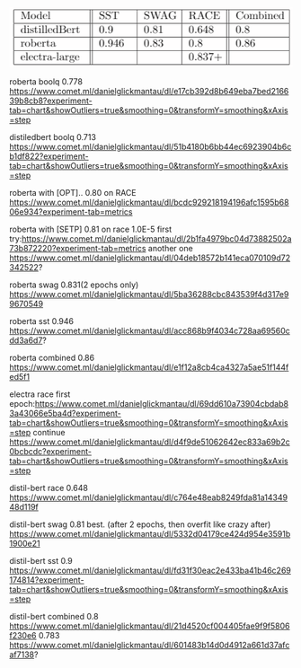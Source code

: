 ![](classification1.png)

roberta boolq 0.778
https://www.comet.ml/danielglickmantau/dl/e17cb392d8b649eba7bed216639b8cb8?experiment-tab=chart&showOutliers=true&smoothing=0&transformY=smoothing&xAxis=step

distiledbert boolq 0.713
https://www.comet.ml/danielglickmantau/dl/51b4180b6bb44ec6923904b6cb1df822?experiment-tab=chart&showOutliers=true&smoothing=0&transformY=smoothing&xAxis=step

roberta with [OPT].. 0.80 on RACE
https://www.comet.ml/danielglickmantau/dl/bcdc929218194196afc1595b6806e934?experiment-tab=metrics

roberta with [SETP] 0.81 on race 1.0E-5
first try:https://www.comet.ml/danielglickmantau/dl/2b1fa4979bc04d73882502a73b872220?experiment-tab=metrics
another one 
https://www.comet.ml/danielglickmantau/dl/04deb18572b141eca070109d72342522?

roberta swag 0.831(2 epochs only)
https://www.comet.ml/danielglickmantau/dl/5ba36288cbc843539f4d317e99670549

roberta sst 0.946
https://www.comet.ml/danielglickmantau/dl/acc868b9f4034c728aa69560cdd3a6d7?

roberta combined 0.86
https://www.comet.ml/danielglickmantau/dl/e1f12a8cb4ca4327a5ae51f144fed5f1

electra race 
first epoch:https://www.comet.ml/danielglickmantau/dl/69dd610a73904cbdab83a43066e5ba4d?experiment-tab=chart&showOutliers=true&smoothing=0&transformY=smoothing&xAxis=step
continue https://www.comet.ml/danielglickmantau/dl/d4f9de51062642ec833a69b2c0bcbcdc?experiment-tab=chart&showOutliers=true&smoothing=0&transformY=smoothing&xAxis=step


distil-bert race 0.648
https://www.comet.ml/danielglickmantau/dl/c764e48eab8249fda81a1434948d119f

distil-bert swag 0.81 best. (after 2 epochs, then overfit like crazy after)
https://www.comet.ml/danielglickmantau/dl/5332d04179ce424d954e3591b1900e21

distil-bert sst 0.9 
https://www.comet.ml/danielglickmantau/dl/fd31f30eac2e433ba41b46c269174814?experiment-tab=chart&showOutliers=true&smoothing=0&transformY=smoothing&xAxis=step

distil-bert combined 0.8 
https://www.comet.ml/danielglickmantau/dl/21d4520cf004405fae9f9f5806f230e6
0.783 https://www.comet.ml/danielglickmantau/dl/601483b14d0d4912a661d37afcaf7138?